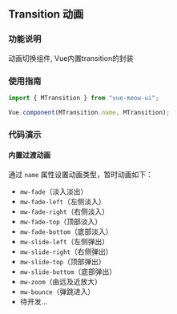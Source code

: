 ## Transition 动画
### 功能说明
动画切换组件, Vue内置transition的封装
### 使用指南
``` javascript
import { MTransition } from "vue-meow-ui";

Vue.component(MTransition.name, MTransition);
```
### 代码演示
#### 内置过渡动画
通过 `name` 属性设置动画类型，暂时动画如下：
* `mw-fade`（淡入淡出）
* `mw-fade-left`（左侧淡入）
* `mw-fade-right`（右侧淡入）
* `mw-fade-top`（顶部淡入）
* `mw-fade-bottom`（底部淡入）
* `mw-slide-left`（左侧弹出）
* `mw-slide-right`（右侧弹出）
* `mw-slide-top`（顶部弹出）
* `mw-slide-bottom`（底部弹出）
* `mw-zoom`（由远及近放大）
* `mw-bounce`（弹跳进入）
* 待开发...